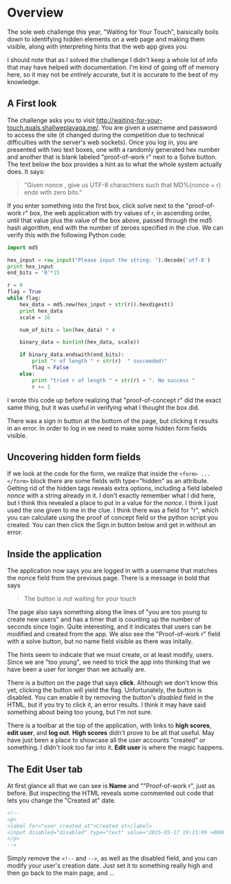 # Overview
The sole web challenge this year, "Waiting for Your Touch", baisically boils down to identifying hidden elements on a 
web page and making them visible, along with interpreting hints that the web app gives you.

I should note that as I solved the challenge I didn't keep a whole lot of info that may have helped with documentation. I'm kind of going off of memory here, so it may not be *entirely* accurate, but it is accurate to the best of my knowledge.

## A First look
The challenge asks you to visit http://waiting-for-your-touch.quals.shallweplayaga.me/. 
You are given a username and password to access the site (it changed during the competition due to technical 
difficulties with the server's web sockets). Once you log in, you are presented with two text boxes, one with 
a randomly generated hex number and another that is blank labeled "proof-of-work r" next to a Solve button. The
text below the box provides a hint as to what the whole system actually does. It says:

> "Given nonce <some other random hex string>, give us UTF-8 charachters such that MD%(nonce + r) ends with <some number> zero bits."

If you enter something into the first box, click solve next to the "proof-of-work r" box, the web application 
with try values of r, in ascending order, until that value plus the value of the box above, passed through 
the md5 hash algorithm, end with the number of zeroes specified in the clue. We can verify this with the following 
Python code:

```python
import md5

hex_input = raw_input("Please input the string: ").decode('utf-8')
print hex_input
end_bits = '0'*15

r = 0
flag = True
while flag:
	hex_data = md5.new(hex_input + str(r)).hexdigest()
	print hex_data
	scale = 16 

	num_of_bits = len(hex_data) * 4

	binary_data = bin(int(hex_data, scale))

	if binary_data.endswith(end_bits):
		print "r of length " + str(r)  " succeeded!"
		flag = False
	else:
		print "tried r of length " + str(r) + ". No success "
		r += 1
```

I wrote this code up before realizing that "proof-of-concept r" did the exact same thing, but it was useful in verifying what I thought the box did.

There was a sign in button at the bottom of the page, but clicking it results in an error. In order to log in we need to make some hidden form fields visible.

## Uncovering hidden form fields
If we look at the code for the form, we realize that inside the `<form> ... </form>` block there are some fields 
with type="hidden" as an attribute. Getting rid of the hidden tags reveals extra options, including a field 
labeled *nonce* with a string already in it. I don't exactly remember what I did here, but I think this revealed a 
place to put in a value for the *nonce*. I think I just used the one given to me in the clue. I think there was a field for "r", which you can calculate using the proof of concept field or the python script you created. You can then click the Sign in button below and get in without an error.

## Inside the application
The application now says you are logged in with a username that matches the nonce field from the previous page. There is a message in bold that says

> The button is *not* waiting for your touch

The page also says something along the lines of "you are too young to create new users" and has a timer that is counting up the number of seconds since login. Quite interesting, and it indicates that users can be modified and created from the app. We also see the "Proof-of-work r" field with a solve button, but no name field visible as there was initally.

The hints seem to indicate that we must create, or at least modify, users. Since we are "too young", we need to trick the app into thinking that we have been a user for longer than we actually are.

There is a button on the page that says **click**. Although we don't know this yet, clicking the button will yield the flag. Unfortunately, the button is disabled. You can enable it by removing the button's *disabled* field in the HTML, but if you try to click it, an error results. I think it may have said something about being too young, but I'm not sure.

There is a toolbar at the top of the application, with links to **high scores**, **edit user**, and **log out**. **High scores** didn't prove to be all that useful. May have just been a place to showcase all the user accounts "created" or something. I didn't look too far into it. **Edit user** is where the magic happens.


## The Edit User tab

At first glance all that we can see is **Name** and ""Proof-of-work r", just as before. But inspecting the HTML reveals some commented out code that lets you change the "Created at" date.

```html
<!--
<p>
<label for="user_created_at">Created at</label>
<input disabled="disabled" type="text" value="2015-05-17 19:15:09 +0000" name="user[created_at]" id="user_created_at" />
</p>
-->
```

Simply remove the `<!--` and `-->`, as well as the disabled field, and you can modify your user's creation date. Just set it to something really high and then go back to the main page, and ...











